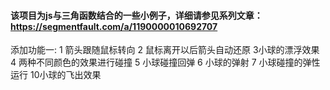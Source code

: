 #### 该项目为js与三角函数结合的一些小例子，详细请参见系列文章：https://segmentfault.com/a/1190000010692707 
添加功能一:
1 箭头跟随鼠标转向
2 鼠标离开以后箭头自动还原
3小球的漂浮效果
4 两种不同颜色的效果进行碰撞
5 小球碰撞回弹
6 小球的弹射
7 小球碰撞的弹性运行
10小球的飞出效果